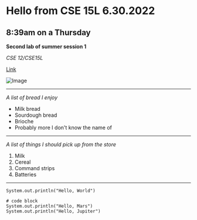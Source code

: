 # Hello from CSE 15L 6.30.2022 #
## 8:39am on a Thursday ##
>
**Second lab of summer session 1**
>
*CSE 12/CSE15L*
>
[Link](https://www.youtube.com/watch?v=p7YXXieghto)
>
![Image](https://paspahang.org/wp-content/uploads/2019/03/get-the-marvelous-funny-looking-cat-memes-of-funny-looking-cat-memes.jpg)

---
*A list of bread I enjoy*
* Milk bread
* Sourdough bread
* Brioche 
* Probably more I don't know the name of 
>
---
*A list of things I should pick up from the store*
1. Milk
2. Cereal
3. Command strips
4. Batteries
>
---
`System.out.println("Hello, World")`

```
# code block
System.out.println("Hello, Mars")
System.out.println("Hello, Jupiter")
```
